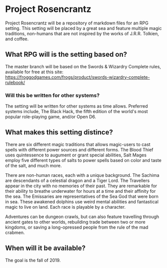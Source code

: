 # Project Rosencrantz
Project Rosencrantz will be a repository of markdown files for an RPG setting. This setting will be placed by a great sea and feature multiple magic traditions, non-humans that are not inspired by the works of J.R.R. Tolkien, and coffee.
## What RPG will is the setting based on?
The master branch will be based on the Swords & Wizardry Complete rules, available for free at this site:
https://froggodgames.com/frogs/product/swords-wizardry-complete-rulebook/ 

### Will this be written for other systems?
The setting will be written for other systems as time allows. Preferred systems include, The Black Hack, the fifth edition of the world's most popular role-playing game, and/or Open D6.

## What makes this setting distince?
There are six different magic traditions that allows magic-users to cast spells with different power sources and different forms. The Blood Thief uses quintessence to augument or grant special abilities, Salt Mages employ five different types of salts to power spells based on color and taste of the salt, and much more.

There are non-human races, each with a unique background. The Sachima are descendants of a celestial dragon and a Tiger Lord. The Travellers appear in the city with no memories of their past. They are remarkable for their ability to breathe underwater for hours at a time and their affinity for the sea. The Emissaries are representatives of the Sea God that were born in sea. These awakened dolphins use weird mental abilities and fantastical magic to live on land. Each race is playable by a character.

Adventures can be dungeon crawls, but can also feature travelling through ancient gates to other worlds, rebuilding trade between two or more kingdoms, or saving a long-opressed people from the rule of the mad crabmen.

## When will it be available?
The goal is the fall of 2019.
